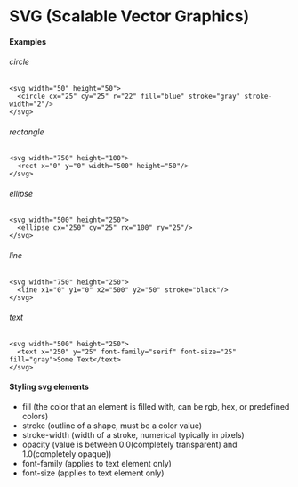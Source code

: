 # SVG (Scalable Vector Graphics)

#### Examples
###### circle

    <svg width="50" height="50">
      <circle cx="25" cy="25" r="22" fill="blue" stroke="gray" stroke-width="2"/>
    </svg>

###### rectangle

    <svg width="750" height="100">
      <rect x="0" y="0" width="500" height="50"/>
    </svg>

###### ellipse

    <svg width="500" height="250">
      <ellipse cx="250" cy="25" rx="100" ry="25"/>
    </svg>

###### line

    <svg width="750" height="250">
      <line x1="0" y1="0" x2="500" y2="50" stroke="black"/>
    </svg>

###### text

    <svg width="500" height="250">
      <text x="250" y="25" font-family="serif" font-size="25" fill="gray">Some Text</text>
    </svg>

#### Styling svg elements
+ fill    (the color that an element is filled with, can be rgb, hex, or predefined colors)
+ stroke  (outline of a shape, must be a color value)
+ stroke-width (width of a stroke, numerical typically in pixels)
+ opacity  (value is between 0.0(completely transparent) and 1.0(completely opaque))
+ font-family   (applies to text element only)
+ font-size     (applies to text element only)

